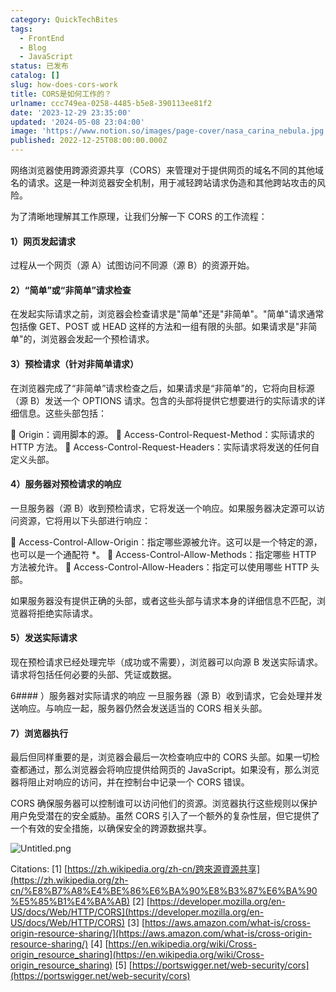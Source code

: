 ```yaml
---
category: QuickTechBites
tags:
  - FrontEnd
  - Blog
  - JavaScript
status: 已发布
catalog: []
slug: how-does-cors-work
title: CORS是如何工作的？
urlname: ccc749ea-0258-4485-b5e8-390113ee81f2
date: '2023-12-29 23:35:00'
updated: '2024-05-08 23:04:00'
image: 'https://www.notion.so/images/page-cover/nasa_carina_nebula.jpg'
published: 2022-12-25T08:00:00.000Z
---
```


网络浏览器使用跨源资源共享（CORS）来管理对于提供网页的域名不同的其他域名的请求。这是一种浏览器安全机制，用于减轻跨站请求伪造和其他跨站攻击的风险。


为了清晰地理解其工作原理，让我们分解一下 CORS 的工作流程：


#### 1）网页发起请求
过程从一个网页（源 A）试图访问不同源（源 B）的资源开始。


#### 2）“简单”或“非简单”请求检查
在发起实际请求之前，浏览器会检查请求是"简单"还是"非简单"。"简单"请求通常包括像 GET、POST 或 HEAD 这样的方法和一组有限的头部。如果请求是"非简单"的，浏览器会发起一个预检请求。


#### 3）预检请求（针对非简单请求）
在浏览器完成了“非简单”请求检查之后，如果请求是“非简单”的，它将向目标源（源 B）发送一个 OPTIONS 请求。包含的头部将提供它想要进行的实际请求的详细信息。这些头部包括：


🔸 Origin：调用脚本的源。
🔸 Access-Control-Request-Method：实际请求的 HTTP 方法。
🔸 Access-Control-Request-Headers：实际请求将发送的任何自定义头部。


#### 4）服务器对预检请求的响应
一旦服务器（源 B）收到预检请求，它将发送一个响应。如果服务器决定源可以访问资源，它将用以下头部进行响应：


🔹 Access-Control-Allow-Origin：指定哪些源被允许。这可以是一个特定的源，也可以是一个通配符 *。
🔹 Access-Control-Allow-Methods：指定哪些 HTTP 方法被允许。
🔹 Access-Control-Allow-Headers：指定可以使用哪些 HTTP 头部。


如果服务器没有提供正确的头部，或者这些头部与请求本身的详细信息不匹配，浏览器将拒绝实际请求。


#### 5）发送实际请求
现在预检请求已经处理完毕（成功或不需要），浏览器可以向源 B 发送实际请求。请求将包括任何必要的头部、凭证或数据。


6#### ）服务器对实际请求的响应
一旦服务器（源 B）收到请求，它会处理并发送响应。与响应一起，服务器仍然会发送适当的 CORS 相关头部。


#### 7）浏览器执行
最后但同样重要的是，浏览器会最后一次检查响应中的 CORS 头部。如果一切检查都通过，那么浏览器会将响应提供给网页的 JavaScript。如果没有，那么浏览器将阻止对响应的访问，并在控制台中记录一个 CORS 错误。


CORS 确保服务器可以控制谁可以访问他们的资源。浏览器执行这些规则以保护用户免受潜在的安全威胁。虽然 CORS 引入了一个额外的复杂性层，但它提供了一个有效的安全措施，以确保安全的跨源数据共享。


![Untitled.png](https://prod-files-secure.s3.us-west-2.amazonaws.com/5d24fe63-e567-4804-86f9-9fdc62e13082/b3deb140-f22b-4520-bcee-759301567801/Untitled.png?X-Amz-Algorithm=AWS4-HMAC-SHA256&X-Amz-Content-Sha256=UNSIGNED-PAYLOAD&X-Amz-Credential=ASIAZI2LB46666XD7MU2%2F20250210%2Fus-west-2%2Fs3%2Faws4_request&X-Amz-Date=20250210T053752Z&X-Amz-Expires=3600&X-Amz-Security-Token=IQoJb3JpZ2luX2VjEJz%2F%2F%2F%2F%2F%2F%2F%2F%2F%2FwEaCXVzLXdlc3QtMiJIMEYCIQCrHqVeP6xEXqu%2F8C3FzzUx%2BiQXFaxyNFXRPLo9vW2teQIhAP1zbO%2B7T33p9q%2FRIB4Wr8I8ySLmDpMsCK9CQqymqcoQKogECLX%2F%2F%2F%2F%2F%2F%2F%2F%2F%2FwEQABoMNjM3NDIzMTgzODA1Igyf8MI45Bzk72rc4Zsq3APd7TgCuU6C7WO%2FbQMZPV81baXn9qtgtV7eVFVlLoZRdtzgzqLE4hl%2BkulJeuTYfLS%2FK7vTAzzqmg3pwAHVJHk9STVgNKex%2FJiyeTsmGHZnd9Ba0YX4Z0iggbMN4qKtGMr5nK3sznIY6u4vhmMgz7wS9OzNtFYcPW%2BR55bzt8FpfzdFEstvrBB8F5artksXxl5NskoPg9iCQgRojL8sQ8JCK%2Fp7WMOe%2BTE7c7ifGM%2BSKK%2BQij%2BqJQs7FSIQmOlzbQRcIGXqn6Ws22L56vhg1BOhiYriWnc4YyQGNlR%2FqelpeqlnCQVH42cRRWcK23TNxHFUWSG6SsZNtrTmVwgFo7J3J7gmk9sp2Ek4ubHIhvHmi63yOUatG5ztSYUdwZB0%2FuEfr0R7bzwN5sqI%2Fhuj%2BFBgzJraqcrfP0YGeP5tdK5pnINCwXQ6j7zZ8kk2T7z%2Bv0fnBjDziA7R3TmDlMYWnTXY8S%2FDz72i0CXJkiNf%2BnpUjUdyWpos4jF4xoTQfyEs4pmFZPE8EiUNcngLmInO4wuH1VY3LMwM%2FU6XuIx289fSDEZcXrO0Ur5ddA25I%2B802gGlW9jdeRfI3RYS7%2BVzOb9B5ujE8KNBgq%2BtKACgGSWZrZIX54xwsRBZXNIb5jCJ%2BaW9BjqkAdV%2Bs6jiNYuY8vFtNSPXdw0CFa85dIZN%2FzOGDETcUzPz2cOGU8IgeHhb7y7wvBiHCBPGp9EP6eN5dbqxGmdit5Ql%2BdRIyNDWvk81tyYCrvqK4smD3pJP6hc2BoG9a1ZCHPe1SvTvfyIXn4YzSrOqKGSRRgCTwLHP7PO9O8xbYI9pssJ4T1EasalB47QYFS%2FENB55HAN7U1jlUCWPIWjZkwq6I61r&X-Amz-Signature=f72deb752f4454d0c3121f383dba9897154350f288a7afbc4fdf53f373b22a2b&X-Amz-SignedHeaders=host&x-id=GetObject)


Citations:
[1] [https://zh.wikipedia.org/zh-cn/跨來源資源共享](https://zh.wikipedia.org/zh-cn/%E8%B7%A8%E4%BE%86%E6%BA%90%E8%B3%87%E6%BA%90%E5%85%B1%E4%BA%AB)
[2] [https://developer.mozilla.org/en-US/docs/Web/HTTP/CORS](https://developer.mozilla.org/en-US/docs/Web/HTTP/CORS)
[3] [https://aws.amazon.com/what-is/cross-origin-resource-sharing/](https://aws.amazon.com/what-is/cross-origin-resource-sharing/)
[4] [https://en.wikipedia.org/wiki/Cross-origin_resource_sharing](https://en.wikipedia.org/wiki/Cross-origin_resource_sharing)
[5] [https://portswigger.net/web-security/cors](https://portswigger.net/web-security/cors)


